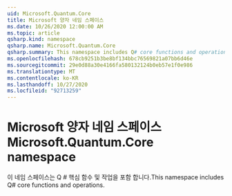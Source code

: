 ```yaml
---
uid: Microsoft.Quantum.Core
title: Microsoft 양자 네임 스페이스
ms.date: 10/26/2020 12:00:00 AM
ms.topic: article
qsharp.kind: namespace
qsharp.name: Microsoft.Quantum.Core
qsharp.summary: This namespace includes Q# core functions and operations.
ms.openlocfilehash: 678cb9251b3be8bf134bbc76569821a07bb6d46e
ms.sourcegitcommit: 29e0d88a30e4166fa580132124b0eb57e1f0e986
ms.translationtype: MT
ms.contentlocale: ko-KR
ms.lasthandoff: 10/27/2020
ms.locfileid: "92713259"
---
```

# <a name="microsoftquantumcore-namespace"></a><span data-ttu-id="1298b-102">Microsoft 양자 네임 스페이스</span><span class="sxs-lookup"><span data-stu-id="1298b-102">Microsoft.Quantum.Core namespace</span></span>

<span data-ttu-id="1298b-103">이 네임 스페이스는 Q # 핵심 함수 및 작업을 포함 합니다.</span><span class="sxs-lookup"><span data-stu-id="1298b-103">This namespace includes Q# core functions and operations.</span></span>

